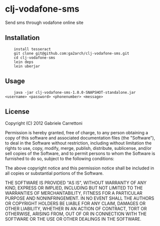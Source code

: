 clj-vodafone-sms
================

Send sms through vodafone online site

## Installation

        install tesseract
        git clone git@github.com:ga2arch/clj-vodafone-sms.git
        cd clj-vodafone-sms
        lein deps
        lein uberjar

## Usage
        java -jar clj-vodafone-sms-1.0.0-SNAPSHOT-standalone.jar <username> <password> <phonenumber> <message>

## License
Copyright (C) 2012 Gabriele Carrettoni

Permission is hereby granted, free of charge, to any person obtaining a copy of this software and associated documentation files (the "Software"), to deal in the Software without restriction, including without limitation the rights to use, copy, modify, merge, publish, distribute, sublicense, and/or sell copies of the Software, and to permit persons to whom the Software is furnished to do so, subject to the following conditions:

The above copyright notice and this permission notice shall be included in all copies or substantial portions of the Software.

THE SOFTWARE IS PROVIDED "AS IS", WITHOUT WARRANTY OF ANY KIND, EXPRESS OR IMPLIED, INCLUDING BUT NOT LIMITED TO THE WARRANTIES OF MERCHANTABILITY, FITNESS FOR A PARTICULAR PURPOSE AND NONINFRINGEMENT. IN NO EVENT SHALL THE AUTHORS OR COPYRIGHT HOLDERS BE LIABLE FOR ANY CLAIM, DAMAGES OR OTHER LIABILITY, WHETHER IN AN ACTION OF CONTRACT, TORT OR OTHERWISE, ARISING FROM, OUT OF OR IN CONNECTION WITH THE SOFTWARE OR THE USE OR OTHER DEALINGS IN THE SOFTWARE.
